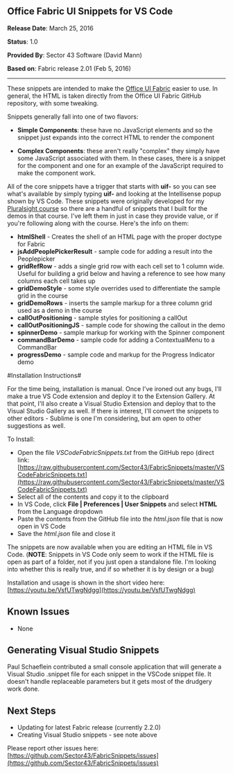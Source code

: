 ## Office Fabric UI Snippets for VS Code ##

**Release Date**: March 25, 2016

**Status**: 1.0

**Provided By**: Sector 43 Software (David Mann)



**Based on**: Fabric release 2.01 (Feb 5, 2016)

----------


These snippets are intended to make the [Office UI Fabric](https://github.com/OfficeDev/Office-UI-Fabric) easier to use.  In general, the HTML is taken directly from the Office UI Fabric GitHub repository, with some tweaking.

Snippets generally fall into one of two flavors:


- **Simple Components**: these have no JavaScript elements and so the snippet just expands into the correct HTML to render the component

- **Complex Components**: these aren't really "complex" they simply have some JavaScript associated with them.  In these cases, there is a snippet for the component and one for an example of the JavaScript required to make the component work.

All of the core snippets have a trigger that starts with **uif-** so you can see what's available by simply typing **uif-** and looking at the Intellisense popup shown by VS Code.
These snippets were originally developed for my [Pluralsight course](http://s43.io/FabricCourse2) so there are a handful of snippets that I built for the demos in that course.  I've left them in just in case they provide value, or if you're following along with the course.  Here's the info on them:

- **htmlShell** - Creates the shell of an HTML page with the proper doctype for Fabric
- **jsAddPeoplePickerResult** - sample code for adding a result into the Peoplepicker
- **gridRefRow** - adds a single grid row with each cell set to 1 column wide.  Useful for building a grid below and having a reference to see how many columns each cell takes up
- **gridDemoStyle** - some style overrides used to differentiate the sample grid in the course
- **gridDemoRows** - inserts the sample markup for a three column grid used as a demo in the course
- **callOutPositioning** - sample styles for positioning a callOut
- **callOutPositioningJS** - sample code for showing the callout in the demo
- **spinnerDemo** - sample markup for working with the Spinner component
- **commandBarDemo** - sample code for adding a ContextualMenu to a CommandBar
- **progressDemo** - sample code and markup for the Progress Indicator demo




#Installation Instructions#

For the time being, installation is manual.  Once I've ironed out any bugs, I'll make a true VS Code extension and deploy it to the Extension Gallery.  At that point, I'll also create a Visual Studio Extension and deploy that to the Visual Studio Gallery as well.  If there is interest, I'll convert the snippets to other editors - Sublime is one I'm considering, but am open to other suggestions as well.

To Install:

- Open the file *VSCodeFabricSnippets.txt* from the GitHub repo (direct link: [https://raw.githubusercontent.com/Sector43/FabricSnippets/master/VSCodeFabricSnippets.txt](https://raw.githubusercontent.com/Sector43/FabricSnippets/master/VSCodeFabricSnippets.txt) 
- Select all of the contents and copy it to the clipboard
- In VS Code, click **File | Preferences | User Snippets** and select **HTML** from the Language dropdown
- Paste the contents from the GitHub file into the *html.json* file that is now open in VS Code
- Save the *html.json* file and close it

The snippets are now available when you are editing an HTML file in VS Code.  (**NOTE**: Snippets in VS Code only seem to work if the HTML file is open as part of a folder, not if you just open a standalone file.  I'm looking into whether this is really true, and if so whether it is by design or a bug)

Installation and usage is shown in the short video here: [https://youtu.be/VsfUTwgNdgg](https://youtu.be/VsfUTwgNdgg)

## Known Issues ##
- None

## Generating Visual Studio Snippets ##
Paul Schaeflein contributed a small console application that will generate a Visual Studio .snippet file for each snippet in the VSCode snippet file.  It doesn't handle replaceable parameters but it gets most of the drudgery work done.

## Next Steps ##
- Updating for latest Fabric release (currently 2.2.0)
- Creating Visual Studio snippets - see note above

Please report other issues here: [https://github.com/Sector43/FabricSnippets/issues](https://github.com/Sector43/FabricSnippets/issues)


